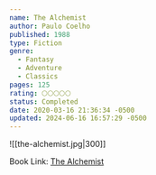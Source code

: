 ```yaml
---
name: The Alchemist
author: Paulo Coelho
published: 1988
type: Fiction
genre:
  - Fantasy
  - Adventure
  - Classics
pages: 125
rating: 🌕🌕🌕🌕🌕
status: Completed
date: 2020-03-16 21:36:34 -0500
updated: 2024-06-16 16:57:29 -0500
---
```


![[the-alchemist.jpg|300]]

Book Link: [The Alchemist](https://www.goodreads.com/en/book/show/18144590)
